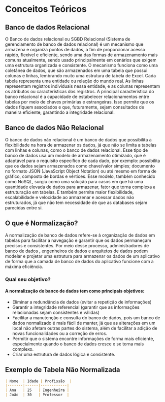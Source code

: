 # Conceitos Teóricos

## Banco de dados Relacional
O Banco de dados relacional ou SGBD Relacional (Sistema de gerenciamento de banco de dados relacional) é um mecanismo que armazena e organiza pontos de dados, a fim de proporcionar acesso rápido, flexível e eficiente, sendo uma das formas de armazenamento mais comuns atualmente, sendo usado principalmente em cenários que exigem uma estrutura organizada e consistente. O mecanismo funciona como uma coletânea de dados, que são armazenados em uma tabela que possui colunas e linhas, lembrando muito uma estrutura de tabela de Excel. Cada tabela representa uma entidade ou relação do mundo real. As linhas representam registros individuais nessa entidade, e as colunas representam os atributos ou características dos registros. A principal característica do banco relacional é a capacidade de estabelecer relacionamentos entre tabelas por meio de chaves primárias e estrangeiras. Isso permite que os dados fiquem associados e que, futuramente, sejam consultados de maneira eficiente, garantindo a integridade relacional.

## Banco de dados Não Relacional 
O banco de dados não relacional é um banco de dados que possibilita a flexibilidade na hora de armazenar os dados, já que não se limita a tabelas com linhas e colunas, como o banco de dados relacional. Esse tipo de banco de dados usa um modelo de armazenamento otimizado, que é adaptável para o requisito específico de cada dado, por exemplo: possibilita que os dados sejam armazenados como chave/valor simples; documento no formato JSON (JavaScript Object Notation) ou até mesmo em forma de gráfico, composto de bordas e vértices. Esse modelo, também conhecido como NoSQL, surgiu como uma solução para casos em que há uma quantidade elevada de dados para armazenar, fator que torna complexa a estruturação em tabelas. E também permite maior flexibilidade, escalabilidade e velocidade ao armazenar e acessar dados não estruturados, já que não tem necessidade de que as databases sejam parecidas entre si. 

## O que é Normalização? 
A normalização de banco de dados refere-se à organização de dados em tabelas para facilitar a navegação e garantir que os dados permaneçam precisos e consistentes. Por meio desse processo, administradores de banco de dados , engenheiros de dados e arquitetos de dados podem modelar e projetar uma estrutura para armazenar os dados de um aplicativo de forma que a camada de banco de dados do aplicativo funcione com a máxima eficiência.
### Qual seu objetivo? 
#### A normalização de banco de dados tem como principais objetivos:
- Eliminar a redundância de dados (evitar a repetição de informações)
- Garantir a integridade referencial (garantir que as informações relacionadas sejam consistentes e válidas)
- Facilitar a manutenção e consulta do banco de dados, pois um banco de dados normalizado é mais fácil de manter, já que as alterações em um local não afetam outras partes do sistema, além de facilitar a adição de novas funcionalidades ou a correção de erros. 
- Permitir que o sistema encontre informações de forma mais eficiente, especialmente quando o banco de dados cresce e se torna mais complexo. 
- Criar uma estrutura de dados lógica e consistente.

## Exemplo de Tabela Não Normalizada
```markdown
| Nome  | Idade | Profissão  |
|-------|------|------------|
| Ana   | 25   | Engenheira |
| João  | 30   | Professor  |
```
